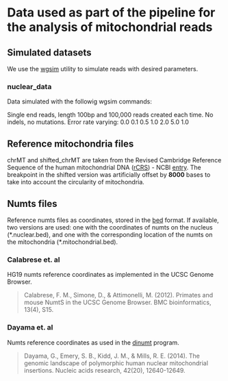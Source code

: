 # Data used as part of the pipeline for the analysis of mitochondrial reads

## Simulated datasets

We use the [wgsim](https://github.com/lh3/wgsim) utility to simulate reads with desired parameters.

### nuclear_data

Data simulated with the followig wgsim commands:

Single end reads, length 100bp and 100,000 reads created each time.
No indels, no mutations.
Error rate varying: 0.0 0.1 0.5 1.0 2.0 5.0 1.0

## Reference mitochondria files

chrMT and shifted_chrMT are taken from the Revised Cambridge Reference Sequence of the human mitochondrial DNA ([rCRS](https://www.mitomap.org/MITOMAP/HumanMitoSeq)) - NCBI [entry](https://www.ncbi.nlm.nih.gov/nuccore/251831106). The breakpoint in the shifted version was artificially offset by **8000** bases to take into account the circularity of mitochondria.

## Numts files

Reference numts files as coordinates, stored in the [bed](https://genome.ucsc.edu/FAQ/FAQformat.html#format1) format. If available, two versions are used: one with the coordinates of numts on the nucleus (\*.nuclear.bed), and one with the corresponding location of the numts on the mitochondria (\*.mitochondrial.bed).

### Calabrese et. al

HG19 numts reference coordinates as implemented in the UCSC Genome Browser.

> Calabrese, F. M., Simone, D., & Attimonelli, M. (2012). Primates and mouse NumtS in the UCSC Genome Browser. BMC bioinformatics, 13(4), S15.

### Dayama et. al

Numts reference coordinates as used in the [dinumt](https://github.com/mills-lab/dinumt) program.

> Dayama, G., Emery, S. B., Kidd, J. M., & Mills, R. E. (2014). The genomic landscape of polymorphic human nuclear mitochondrial insertions. Nucleic acids research, 42(20), 12640-12649.
